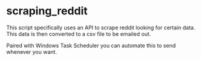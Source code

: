 # scraping_reddit

This script specifically uses an API to scrape reddit looking for certain data. This data is then converted to a csv file to be emailed out. 

Paired with Windows Task Scheduler you can automate this to send whenever you want.

